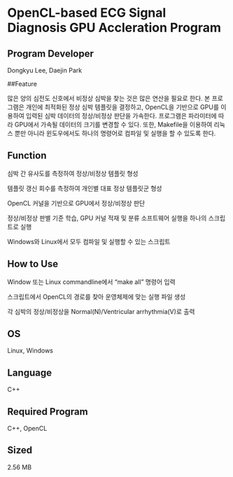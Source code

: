 # OpenCL-based ECG Signal Diagnosis GPU Accleration Program

## Program Developer

Dongkyu Lee, Daejin Park



##Feature

많은 양의 심전도 신호에서 비정상 심박을 찾는 것은 많은 연산을 필요로 한다. 본 프로그램은 개인에 최적화된 정상 심박 템플릿을 결정하고, OpenCL을 기반으로 GPU를 이용하여 입력된 심박 데이터의 정상/비정상 판단을 가속한다. 프로그램은 파라미터에 따라 GPU에서 가속될 데이터의 크기를 변경할 수 있다. 또한, Makefile을 이용하여 리눅스 뿐만 아니라 윈도우에서도 하나의 명령어로 컴파일 및 실행을 할 수 있도록 한다.



## Function

심박 간 유사도를 측정하여 정상/비정상 템플릿 형성

템플릿 갱신 회수를 측정하여 개인별 대표 정상 템플릿군 형성

OpenCL 커널을 기반으로 GPU에서 정상/비정상 판단

정상/비정상 판별 기준 학습, GPU 커널 적재 및 분류 소프트웨어 실행을 하나의 스크립트로 실행

Windows와 Linux에서 모두 컴파일 및 실행할 수 있는 스크립트



## How to Use

Window 또는 Linux commandline에서 “make all” 명령어 입력

스크립트에서 OpenCL의 경로를 찾아 운영체제에 맞는 실행 파일 생성

각 심박의 정상/비정상을 Normal(N)/Ventricular arrhythmia(V)로 출력



## OS

Linux, Windows



## Language

C++



## Required Program

 C++, OpenCL



## Sized

 2.56 MB
